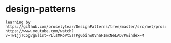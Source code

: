 # design-patterns
    learning by 
    https://github.com/proselytear/DesignPatterns/tree/master/src/net/proselyte/basepatterns
    https://www.youtube.com/watch?v=TwIjjTC5g7g&list=PLlsMRoVt5sTPgGbinwOVnaF1mxNeLAD7P&index=4
